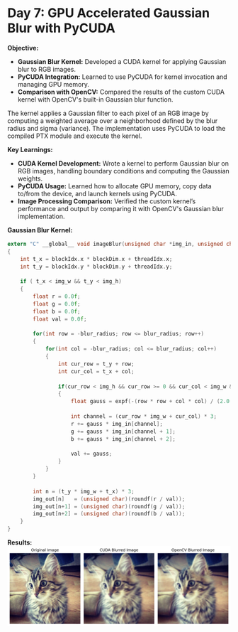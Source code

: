# Day 7: GPU Accelerated Gaussian Blur with PyCUDA

**Objective:**
- **Gaussian Blur Kernel:** Developed a CUDA kernel for applying Gaussian blur to RGB images.
- **PyCUDA Integration:** Learned to use PyCUDA for kernel invocation and managing GPU memory.
- **Comparison with OpenCV:** Compared the results of the custom CUDA kernel with OpenCV's built-in Gaussian blur function.

The kernel applies a Gaussian filter to each pixel of an RGB image by computing a weighted average over a neighborhood defined by the blur radius and sigma (variance). The implementation uses PyCUDA to load the compiled PTX module and execute the kernel.

**Key Learnings:**
- **CUDA Kernel Development:** Wrote a kernel to perform Gaussian blur on RGB images, handling boundary conditions and computing the Gaussian weights.
- **PyCUDA Usage:** Learned how to allocate GPU memory, copy data to/from the device, and launch kernels using PyCUDA.
- **Image Processing Comparison:** Verified the custom kernel’s performance and output by comparing it with OpenCV's Gaussian blur implementation.

**Gaussian Blur Kernel:**
```c
extern "C" __global__ void imageBlur(unsigned char *img_in, unsigned char *img_out, int img_w, int img_h, int blur_radius, int sigma)
{
    int t_x = blockIdx.x * blockDim.x + threadIdx.x;
    int t_y = blockIdx.y * blockDim.y + threadIdx.y;

    if ( t_x < img_w && t_y < img_h)
    {
        float r = 0.0f;
        float g = 0.0f;
        float b = 0.0f;
        float val = 0.0f;

        for(int row = -blur_radius; row <= blur_radius; row++)
        {
            for(int col = -blur_radius; col <= blur_radius; col++)
            {
                int cur_row = t_y + row;
                int cur_col = t_x + col;

                if(cur_row < img_h && cur_row >= 0 && cur_col < img_w && cur_col >= 0)
                {
                    float gauss = expf(-(row * row + col * col) / (2.0 * sigma * sigma));

                    int channel = (cur_row * img_w + cur_col) * 3;
                    r += gauss * img_in[channel];
                    g += gauss * img_in[channel + 1];
                    b += gauss * img_in[channel + 2];

                    val += gauss;
                }
            }
        }

        int n = (t_y * img_w + t_x) * 3;
        img_out[n]   = (unsigned char)(roundf(r / val));
        img_out[n+1] = (unsigned char)(roundf(g / val));
        img_out[n+2] = (unsigned char)(roundf(b / val));
    }
}
```

**Results:**
![Output Plot](output_plot.png)